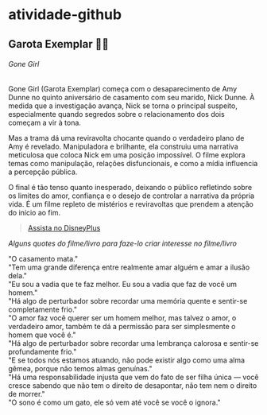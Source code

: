 # atividade-github

## Garota Exemplar 🔪👰

###### Gone Girl


Gone Girl (Garota Exemplar) começa com o desaparecimento de Amy Dunne no quinto aniversário de casamento com seu marido, Nick Dunne. À medida que a investigação avança, Nick se torna o principal suspeito, especialmente quando segredos sobre o relacionamento dos dois começam a vir à tona.

Mas a trama dá uma reviravolta chocante quando o verdadeiro plano de Amy é revelado. Manipuladora e brilhante, ela construiu uma narrativa meticulosa que coloca Nick em uma posição impossível. O filme explora temas como manipulação, relações disfuncionais, e como a mídia influencia a percepção pública.

O final é tão tenso quanto inesperado, deixando o público refletindo sobre os limites do amor, confiança e o desejo de controlar a narrativa da própria vida. É um filme repleto de mistérios e reviravoltas que prendem a atenção do início ao fim.

>[Assista no DisneyPlus](https://www.disneyplus.com/pt-br/movies/garota-exemplar/53SdYxRQh07B)


*Alguns *quotes* do filme/livro para faze-lo criar interesse no filme/livro*

\"O casamento mata."\
\"Tem uma grande diferença entre realmente amar alguém e amar a ilusão dela."\
\"Eu sou a vadia que te faz melhor. Eu sou a vadia que faz de você um homem."\
\"Há algo de perturbador sobre recordar uma memória quente e sentir-se completamente frio."\
\"O amor faz você querer ser um homem melhor, mas talvez o amor, o verdadeiro amor, também te dá a permissão para ser simplesmente o homem que você é."\
\"Há algo de perturbador sobre recordar uma lembrança calorosa e sentir-se profundamente frio."\
\"E se todos nós estamos atuando, não pode existir algo como uma alma gêmea, porque não temos almas genuínas."\
\"Há uma responsabilidade injusta que vem do fato de ser filha única — você cresce sabendo que não tem o direito de desapontar, não tem nem o direito de morrer."\
\"O sono é como um gato, ele só vem até você se você o ignora."
